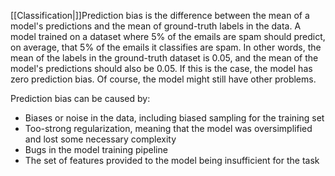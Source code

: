 [[Classification|]]Prediction bias is the difference between the mean of a model's predictions and the mean of ground-truth labels in the data.
A model trained on a dataset where 5% of the emails are spam should predict, on average, that 5% of the emails it classifies are spam. In other words, the mean of the labels in the ground-truth dataset is 0.05, and the mean of the model's predictions should also be 0.05. If this is the case, the model has zero prediction bias. Of course, the model might still have other problems.

Prediction bias can be caused by:

- Biases or noise in the data, including biased sampling for the training set
- Too-strong regularization, meaning that the model was oversimplified and lost some necessary complexity
- Bugs in the model training pipeline
- The set of features provided to the model being insufficient for the task

